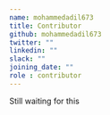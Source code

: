 ```yaml
---
name: mohammedadil673
title: Contributor
github: mohammedadil673
twitter: ""
linkedin: ""
slack: ""
joining_date: ""
role : contributor
---
```


Still waiting for this
